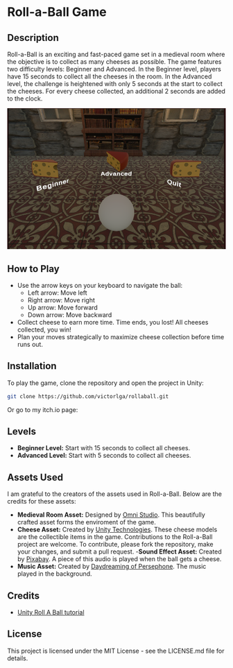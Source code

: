 # Roll-a-Ball Game

## Description
Roll-a-Ball is an exciting and fast-paced game set in a medieval room where the objective is to collect as many cheeses as possible. The game features two difficulty levels: Beginner and Advanced. In the Beginner level, players have 15 seconds to collect all the cheeses in the room. In the Advanced level, the challenge is heightened with only 5 seconds at the start to collect the cheeses. For every cheese collected, an additional 2 seconds are added to the clock.

![image](roll_a_ball_menu.png)

## How to Play
- Use the arrow keys on your keyboard to navigate the ball:
  - Left arrow: Move left
  - Right arrow: Move right
  - Up arrow: Move forward
  - Down arrow: Move backward
- Collect cheese to earn more time. Time ends, you lost! All cheeses collected, you win!
- Plan your moves strategically to maximize cheese collection before time runs out.

## Installation
To play the game, clone the repository and open the project in Unity:

```bash
git clone https://github.com/victorlga/rollaball.git
```

Or go to my itch.io page:


## Levels
- **Beginner Level:** Start with 15 seconds to collect all cheeses.
- **Advanced Level:** Start with 5 seconds to collect all cheeses.

## Assets Used
I am grateful to the creators of the assets used in Roll-a-Ball. Below are the credits for these assets:

- **Medieval Room Asset:** Designed by [Omni Studio](https://assetstore.unity.com/packages/3d/environments/free-medieval-room-131004). This beautifully crafted asset forms the enviroment of the game.
- **Cheese Asset:** Created by [Unity Technologies](https://assetstore.unity.com/packages/3d/food-props-163295#publisher). These cheese models are the collectible items in the game.
Contributions to the Roll-a-Ball project are welcome. To contribute, please fork the repository, make your changes, and submit a pull request.
-**Sound Effect Asset:** Created by [Pixabay](https://pixabay.com/sound-effects/munching-food-73994/​). A piece of this audio is played when the ball gets a cheese. 
- **Music Asset:** Created by [Daydreaming of Persephone](https://www.youtube.com/watch?v=vyg5jJrZ42s). The music played in the background.

## Credits
- [Unity Roll A Ball tutorial](https://learn.unity.com/project/roll-a-ball)

## License
This project is licensed under the MIT License - see the LICENSE.md file for details.
